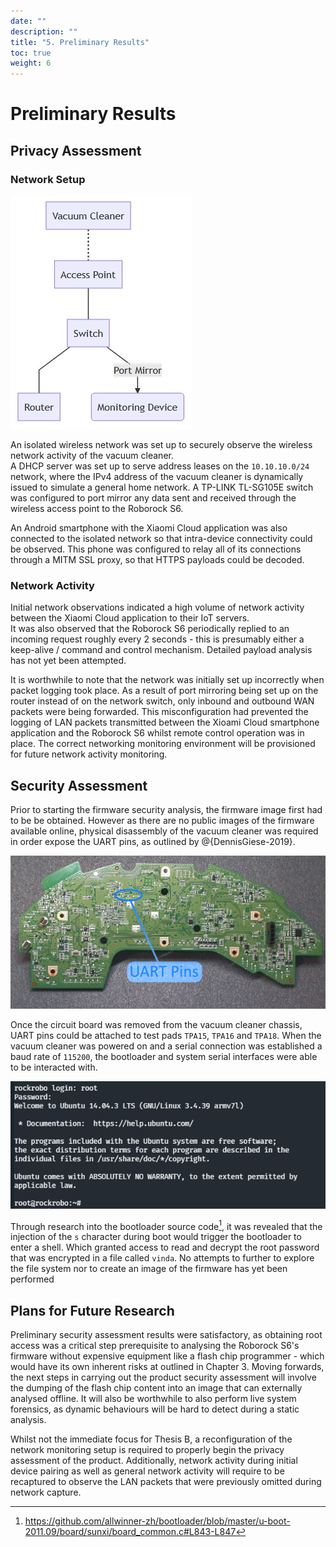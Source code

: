 ```yaml
---
date: ""
description: ""
title: "5. Preliminary Results"
toc: true
weight: 6
---
```


# Preliminary Results

## Privacy Assessment

### Network Setup

![](/uploads/Snipaste_2021-12-08_19-14-32.jpg)

An isolated wireless network was set up to securely observe the wireless network activity of the vacuum cleaner.  
A DHCP server was set up to serve address leases on the `10.10.10.0/24` network, where the IPv4 address of the vacuum cleaner is dynamically issued to simulate a general home network. A TP-LINK TL-SG105E switch was configured to port mirror any data sent and received through the wireless access point to the Roborock S6.

An Android smartphone with the Xiaomi Cloud application was also connected to the isolated network so that intra-device connectivity could be observed. This phone was configured to relay all of its connections through a MITM SSL proxy, so that HTTPS payloads could be decoded.

### Network Activity

Initial network observations indicated a high volume of network activity between the Xiaomi Cloud application to their IoT servers.  
It was also observed that the Roborock S6 periodically replied to an incoming request roughly every 2 seconds - this is presumably either a keep-alive / command and control mechanism. Detailed payload analysis has not yet been attempted.

It is worthwhile to note that the network was initially set up incorrectly when packet logging took place. As a result of port mirroring being set up on the router instead of on the network switch, only inbound and outbound WAN packets were being forwarded. This misconfiguration had prevented the logging of LAN packets transmitted between the Xioami Cloud smartphone application and the Roborock S6 whilst remote control operation was in place. The correct networking monitoring environment will be provisioned for future network activity monitoring.


## Security Assessment

Prior to starting  the firmware security analysis, the firmware image first had to be be obtained. However as there are no public images of the firmware available online, physical disassembly of the vacuum cleaner was required in order expose the UART pins, as outlined by @{DennisGiese-2019}. 

![](/uploads/20211029-20211030_021507-uart-highlighted.jpg)

Once the circuit board was removed from the vacuum cleaner chassis, UART pins could be attached to test pads `TPA15`, `TPA16` and `TPA18`. When the vacuum cleaner was powered on and a serial connection was established a baud rate of `115200`, the bootloader and system serial interfaces were able to be interacted with.

![](/uploads/20211029-snipaste_2021-10-30_03-26-11.jpg)

Through research into the bootloader source code[^uboot_shell_mode], it was revealed that the injection of the `s` character during boot would trigger the bootloader to enter a shell. Which granted access to read and decrypt the root password that was encrypted in a file called `vinda`. No attempts to further to explore the file system nor to create an image of the firmware has yet been performed

[^uboot_shell_mode]: https://github.com/allwinner-zh/bootloader/blob/master/u-boot-2011.09/board/sunxi/board_common.c#L843-L847


## Plans for Future Research

Preliminary security assessment results were satisfactory, as obtaining root access was a critical step prerequisite to analysing the Roborock S6's firmware without expensive equipment like a flash chip programmer - which would have its own inherent risks at outlined in Chapter 3. Moving forwards, the next steps in carrying out the product security assessment will involve the dumping of the flash chip content into an image that can externally analysed offline. It will also be worthwhile to also perform live system forensics, as dynamic behaviours will be hard to detect during a static analysis.

Whilst not the immediate focus for Thesis B, a reconfiguration of the network monitoring setup is required to properly begin the privacy assessment of the product. Additionally, network activity during initial device pairing as well as general network activity will require to be recaptured to observe the LAN packets that were previously omitted during network capture.